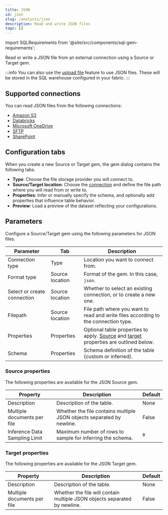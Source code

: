 ```yaml
---
title: JSON
id: json
slug: /analysts/json
description: Read and write JSON files
tags: []
---
```


import SQLRequirements from '@site/src/components/sql-gem-requirements';

<SQLRequirements
  execution_engine="Prophecy Automate"
  sql_package_name=""
  sql_package_version=""
/>

Read or write a JSON file from an external connection using a Source or Target gem.

:::info
You can also use the [upload file](docs/analysts/development/gems/source-target/table/upload-files.md) feature to use JSON files. These will be stored in the SQL warehouse configured in your fabric.
:::

## Supported connections

You can read JSON files from the following connections:

- [Amazon S3](/administration/fabrics/prophecy-fabrics/connections/s3)
- [Databricks](/administration/fabrics/prophecy-fabrics/connections/databricks)
- [Microsoft OneDrive](/administration/fabrics/prophecy-fabrics/connections/onedrive)
- [SFTP](/administration/fabrics/prophecy-fabrics/connections/sftp)
- [SharePoint](/administration/fabrics/prophecy-fabrics/connections/sharepoint)

## Configuration tabs

When you create a new Source or Target gem, the gem dialog contains the following tabs.

- **Type**: Choose the file storage provider you will connect to.
- **Source/Target location**: Choose the [connection](/administration/fabrics/prophecy-fabrics/connections/) and define the file path where you will read from or write to.
- **Properties**: Infer or manually specify the schema, and optionally add properties that influence table behavior.
- **Preview**: Load a preview of the dataset reflecting your configurations.

## Parameters

Configure a Source/Target gem using the following parameters for JSON files.

| Parameter                   | Tab             | Description                                                                                                                      |
| --------------------------- | --------------- | -------------------------------------------------------------------------------------------------------------------------------- |
| Connection type             | Type            | Location you want to connect from.                                                                                               |
| Format type                 | Source location | Format of the gem. In this case, `json`.                                                                                         |
| Select or create connection | Source location | Whether to select an existing connection, or to create a new one.                                                                |
| Filepath                    | Source location | File path where you want to read and write files according to the connection type.                                               |
| Properties                  | Properties      | Optional table properties to apply. [Source](#source-properties) and [target](#target-properties) properties are outlined below. |
| Schema                      | Properties      | Schema definition of the table (custom or inferred).                                                                             |

### Source properties

The following properties are available for the JSON Source gem.

| Property                      | Description                                                           | Default |
| ----------------------------- | --------------------------------------------------------------------- | ------- |
| Description                   | Description of the table.                                             | None    |
| Multiple documents per file   | Whether the file contains multiple JSON objects separated by newline. | False   |
| Inference Data Sampling Limit | Maximum number of rows to sample for inferring the schema.            | `0`     |

### Target properties

The following properties are available for the JSON Target gem.

| Property                    | Description                                                               | Default |
| --------------------------- | ------------------------------------------------------------------------- | ------- |
| Description                 | Description of the table.                                                 | None    |
| Multiple documents per file | Whether the file will contain multiple JSON objects separated by newline. | False   |

